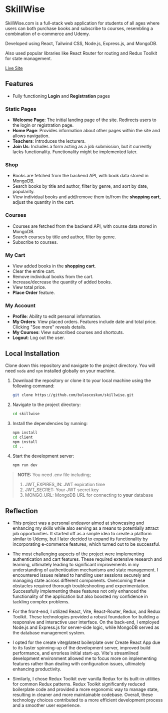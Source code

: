 # SkillWise

SkillWise.com is a full-stack web application for students of all ages where users can both purchase books and subscribe to courses, resembling a combination of e-commerce and Udemy.

Developed using React, Tailwind CSS, Node.js, Express.js, and MongoDB.

Also used popular libraries like React Router for routing and Redux Toolkit for state management.

[Live Site](https://skillwise-production.up.railway.app/)

## Features

- Fully functioning **Login** and **Registration** pages

### Static Pages

- **Welcome Page**: The initial landing page of the site. Redirects users to the login or registration page.
- **Home Page**: Provides information about other pages within the site and allows navigation.
- **Teachers**: Introduces the lecturers.
- **Join Us**: Includes a form acting as a job submission, but it currently lacks functionality. Functionality might be implemented later.

### Shop

- Books are fetched from the backend API, with book data stored in MongoDB.
- Search books by title and author, filter by genre, and sort by date, popularity.
- View individual books and add/remove them to/from the **shopping cart**, adjust the quantity in the cart.

### Courses

- Courses are fetched from the backend API, with course data stored in MongoDB.
- Search courses by title and author, filter by genre.
- Subscribe to courses.

### My Cart

- View added books in the **shopping cart**.
- Clear the entire cart.
- Remove individual books from the cart.
- Increase/decrease the quantity of added books.
- View total price.
- **Place Order** feature.

### My Account

- **Profile**: Ability to edit personal information.
- **My Orders**: View placed orders. Features include date and total price. Clicking "See more" reveals details.
- **My Courses**: View subscribed courses and shortcuts.
- **Logout**: Log out the user.

## Local Installation

Clone down this repository and navigate to the project directory. You will need `node` and `npm` installed globally on your machine.

1. Download the repository or clone it to your local machine using the following command:

   ```bash
   git clone https://github.com/bulascoskun/skillwise.git

   ```

2. Navigate to the project directory:

   ```bash
   cd skillwise

   ```

3. Install the dependencies by running:

   ```bash
   npm install
   cd client
   npm install
   cd ..
   ```

4. Start the development server:

   ```bash
   npm run dev
   ```

> **NOTE:** You need .env file including;
>
> 1. JWT_EXPIRES_IN: JWT expiration time
> 2. JWT_SECRET: Your JWT secret key
> 3. MONGO_URL: MongoDB URL for connecting to **your** database

## Reflection

- This project was a personal endeavor aimed at showcasing and enhancing my skills while also serving as a means to potentially attract job opportunities. It started off as a simple idea to create a platform similar to Udemy, but I later decided to expand its functionality by incorporating e-commerce features, which turned out to be successful.

- The most challenging aspects of the project were implementing authentication and cart features. These required extensive research and learning, ultimately leading to significant improvements in my understanding of authentication mechanisms and state management. I encountered issues related to handling user sessions securely and managing state across different components. Overcoming these obstacles required thorough troubleshooting and experimentation. Successfully implementing these features not only enhanced the functionality of the application but also boosted my confidence in tackling complex problems.

- For the front-end, I utilized React, Vite, React-Router, Redux, and Redux Toolkit. These technologies provided a robust foundation for building a responsive and interactive user interface. On the back-end, I employed Node.js and Express.js for server-side logic, while MongoDB served as the database management system.

- I opted for the create vite@latest boilerplate over Create React App due to its faster spinning-up of the development server, improved build performance, and errorless initial start-up. Vite's streamlined development environment allowed me to focus more on implementing features rather than dealing with configuration issues, ultimately enhancing productivity.

- Similarly, I chose Redux Toolkit over vanilla Redux for its built-in utilities for common Redux patterns. Redux Toolkit significantly reduced boilerplate code and provided a more ergonomic way to manage state, resulting in cleaner and more maintainable codebase. Overall, these technology choices contributed to a more efficient development process and a smoother user experience.
